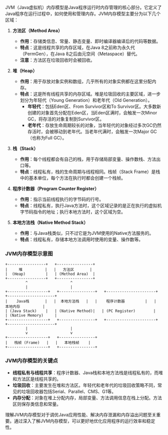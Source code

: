 JVM（Java虚拟机）内存模型是Java程序运行时内存管理的核心部分。它定义了Java程序在运行过程中，如何使用和管理内存。JVM内存模型主要分为以下几个区域：

1. **方法区（Method Area）**
   - **作用**：存储类信息、常量、静态变量、即时编译器编译后的代码等数据。
   - **特点**：这是线程共享的内存区域，在Java 8之前称为永久代（PermGen），在Java 8之后由元空间（Metaspace）替代。
   - **注意**：方法区在垃圾回收时会被回收。

2. **堆（Heap）**
   - **作用**：用于存放对象实例和数组，几乎所有的对象实例都在这里分配内存。
   - **特点**：这是所有线程共享的内存区域。堆是垃圾回收的主要区域，进一步划分为年轻代（Young Generation）和老年代（Old Generation）。
     - **年轻代**：包括Eden区、From Survivor区和To Survivor区。大多数新创建的对象首先分配在Eden区，当Eden区满时，会触发一次Minor GC，将存活的对象复制到Survivor区。
     - **老年代**：存放生命周期较长的对象，当年轻代的对象经过多次GC仍然存活时，会被移动到老年代。当老年代满时，会触发一次Major GC（也称为Full GC）。

3. **栈（Stack）**
   - **作用**：每个线程都会有自己的栈，用于存储局部变量、操作数栈、方法出口等。
   - **特点**：线程私有，栈的生命周期与线程相同。栈帧（Stack Frame）是栈中的基本单位，每个方法在执行时都会创建一个栈帧。

4. **程序计数器（Program Counter Register）**
   - **作用**：指示当前线程执行的字节码的行号。
   - **特点**：线程私有，执行Java方法时，这个区域记录的是正在执行的虚拟机字节码指令的地址；执行本地方法时，这个区域为空。

5. **本地方法栈（Native Method Stack）**
   - **作用**：与Java栈类似，只不过它是为JVM使用的Native方法服务的。
   - **特点**：线程私有，存储本地方法调用时使用的变量、操作数等。

### JVM内存模型示意图
```
+-----------------+   +----------------+  
|     堆          |   |   方法区       |  
|  (Heap)         |   | (Method Area)  |  
+-----------------+   +----------------+  
         ^                   ^  
         |                   |  
+------------------+   +----------------+   +----------------------+   +---------------------+  
|    Java栈       |   |  本地方法栈   |   |    程序计数器         |   |    本地内存          |  
| (Java Stack)    |   | (Native Method)|   | (PC Register)        |   | (Native Memory)     |  
+------------------+   +----------------+   +----------------------+   +---------------------+  
         |                   |  
         v                   v  
+------------------+   +----------------+  
|   栈帧 (Frame)   |   |   本地栈帧    |  
+------------------+   +----------------+  
```

### JVM内存模型的关键点
- **线程私有与线程共享**：程序计数器、Java栈和本地方法栈是线程私有的，而堆和方法区是线程共享的。
- **垃圾回收**：主要发生在堆和方法区。年轻代和老年代的垃圾回收策略不同，常见的垃圾回收器包括Serial、Parallel、CMS、G1等。
- **内存分配**：对象在堆上分配内存，局部变量、方法调用信息在栈上分配。方法区则保存类信息和常量。

理解JVM内存模型对于调优Java应用性能、解决内存泄漏和内存溢出问题至关重要。通过深入了解JVM内存模型，可以更好地优化应用程序的运行效率和稳定性。